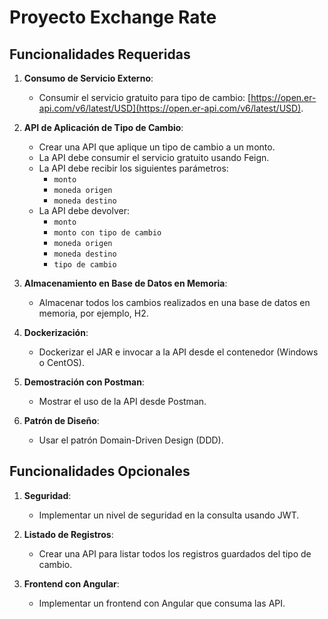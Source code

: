# Proyecto Exchange Rate

## Funcionalidades Requeridas

1. **Consumo de Servicio Externo**:
    - Consumir el servicio gratuito para tipo de cambio: [https://open.er-api.com/v6/latest/USD](https://open.er-api.com/v6/latest/USD).

2. **API de Aplicación de Tipo de Cambio**:
    - Crear una API que aplique un tipo de cambio a un monto.
    - La API debe consumir el servicio gratuito usando Feign.
    - La API debe recibir los siguientes parámetros:
        - `monto`
        - `moneda origen`
        - `moneda destino`
    - La API debe devolver:
        - `monto`
        - `monto con tipo de cambio`
        - `moneda origen`
        - `moneda destino`
        - `tipo de cambio`

3. **Almacenamiento en Base de Datos en Memoria**:
    - Almacenar todos los cambios realizados en una base de datos en memoria, por ejemplo, H2.

4. **Dockerización**:
    - Dockerizar el JAR e invocar a la API desde el contenedor (Windows o CentOS).

5. **Demostración con Postman**:
    - Mostrar el uso de la API desde Postman.

6. **Patrón de Diseño**:
    - Usar el patrón Domain-Driven Design (DDD).

## Funcionalidades Opcionales

1. **Seguridad**:
    - Implementar un nivel de seguridad en la consulta usando JWT.

2. **Listado de Registros**:
    - Crear una API para listar todos los registros guardados del tipo de cambio.

3. **Frontend con Angular**:
    - Implementar un frontend con Angular que consuma las API.